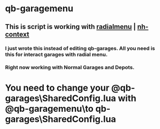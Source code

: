 # qb-garagemenu
## This is script is working with [radialmenu](https://github.com/bashenga/radialmenu) | [nh-context](https://github.com/nerohiro/nh-context)

### I just wrote this instead of editing qb-garages. All you need is this for interact garages with radial menu.
### Right now working with Normal Garages and Depots. 

# You need to change your @qb-garages\SharedConfig.lua with @qb-garagemenu\to qb-garages\SharedConfig.lua


